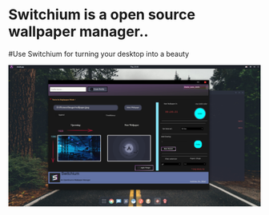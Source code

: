 # Switchium is a open source wallpaper manager..


#Use Switchium for turning your desktop into a beauty

![Preview Linux ](https://github.com/TheGreatestShoaib/switchium/blob/main/2021-10-28-215147_1920x1080_scrot.png)
